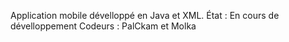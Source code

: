 Application mobile dévelloppé en Java et XML.
État : En cours de dévelloppement
Codeurs : PalCkam et Molka
